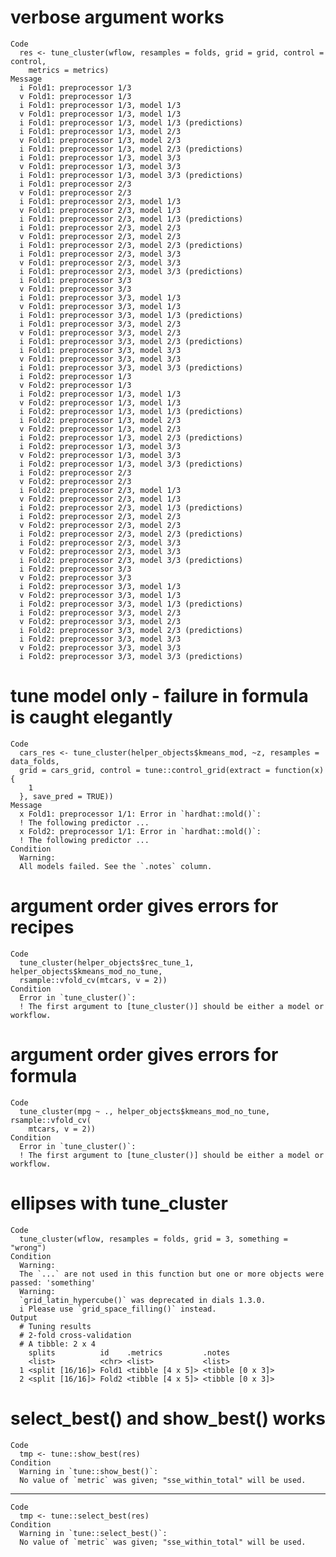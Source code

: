 # verbose argument works

    Code
      res <- tune_cluster(wflow, resamples = folds, grid = grid, control = control,
        metrics = metrics)
    Message
      i Fold1: preprocessor 1/3
      v Fold1: preprocessor 1/3
      i Fold1: preprocessor 1/3, model 1/3
      v Fold1: preprocessor 1/3, model 1/3
      i Fold1: preprocessor 1/3, model 1/3 (predictions)
      i Fold1: preprocessor 1/3, model 2/3
      v Fold1: preprocessor 1/3, model 2/3
      i Fold1: preprocessor 1/3, model 2/3 (predictions)
      i Fold1: preprocessor 1/3, model 3/3
      v Fold1: preprocessor 1/3, model 3/3
      i Fold1: preprocessor 1/3, model 3/3 (predictions)
      i Fold1: preprocessor 2/3
      v Fold1: preprocessor 2/3
      i Fold1: preprocessor 2/3, model 1/3
      v Fold1: preprocessor 2/3, model 1/3
      i Fold1: preprocessor 2/3, model 1/3 (predictions)
      i Fold1: preprocessor 2/3, model 2/3
      v Fold1: preprocessor 2/3, model 2/3
      i Fold1: preprocessor 2/3, model 2/3 (predictions)
      i Fold1: preprocessor 2/3, model 3/3
      v Fold1: preprocessor 2/3, model 3/3
      i Fold1: preprocessor 2/3, model 3/3 (predictions)
      i Fold1: preprocessor 3/3
      v Fold1: preprocessor 3/3
      i Fold1: preprocessor 3/3, model 1/3
      v Fold1: preprocessor 3/3, model 1/3
      i Fold1: preprocessor 3/3, model 1/3 (predictions)
      i Fold1: preprocessor 3/3, model 2/3
      v Fold1: preprocessor 3/3, model 2/3
      i Fold1: preprocessor 3/3, model 2/3 (predictions)
      i Fold1: preprocessor 3/3, model 3/3
      v Fold1: preprocessor 3/3, model 3/3
      i Fold1: preprocessor 3/3, model 3/3 (predictions)
      i Fold2: preprocessor 1/3
      v Fold2: preprocessor 1/3
      i Fold2: preprocessor 1/3, model 1/3
      v Fold2: preprocessor 1/3, model 1/3
      i Fold2: preprocessor 1/3, model 1/3 (predictions)
      i Fold2: preprocessor 1/3, model 2/3
      v Fold2: preprocessor 1/3, model 2/3
      i Fold2: preprocessor 1/3, model 2/3 (predictions)
      i Fold2: preprocessor 1/3, model 3/3
      v Fold2: preprocessor 1/3, model 3/3
      i Fold2: preprocessor 1/3, model 3/3 (predictions)
      i Fold2: preprocessor 2/3
      v Fold2: preprocessor 2/3
      i Fold2: preprocessor 2/3, model 1/3
      v Fold2: preprocessor 2/3, model 1/3
      i Fold2: preprocessor 2/3, model 1/3 (predictions)
      i Fold2: preprocessor 2/3, model 2/3
      v Fold2: preprocessor 2/3, model 2/3
      i Fold2: preprocessor 2/3, model 2/3 (predictions)
      i Fold2: preprocessor 2/3, model 3/3
      v Fold2: preprocessor 2/3, model 3/3
      i Fold2: preprocessor 2/3, model 3/3 (predictions)
      i Fold2: preprocessor 3/3
      v Fold2: preprocessor 3/3
      i Fold2: preprocessor 3/3, model 1/3
      v Fold2: preprocessor 3/3, model 1/3
      i Fold2: preprocessor 3/3, model 1/3 (predictions)
      i Fold2: preprocessor 3/3, model 2/3
      v Fold2: preprocessor 3/3, model 2/3
      i Fold2: preprocessor 3/3, model 2/3 (predictions)
      i Fold2: preprocessor 3/3, model 3/3
      v Fold2: preprocessor 3/3, model 3/3
      i Fold2: preprocessor 3/3, model 3/3 (predictions)

# tune model only - failure in formula is caught elegantly

    Code
      cars_res <- tune_cluster(helper_objects$kmeans_mod, ~z, resamples = data_folds,
      grid = cars_grid, control = tune::control_grid(extract = function(x) {
        1
      }, save_pred = TRUE))
    Message
      x Fold1: preprocessor 1/1: Error in `hardhat::mold()`:
      ! The following predictor ...
      x Fold2: preprocessor 1/1: Error in `hardhat::mold()`:
      ! The following predictor ...
    Condition
      Warning:
      All models failed. See the `.notes` column.

# argument order gives errors for recipes

    Code
      tune_cluster(helper_objects$rec_tune_1, helper_objects$kmeans_mod_no_tune,
      rsample::vfold_cv(mtcars, v = 2))
    Condition
      Error in `tune_cluster()`:
      ! The first argument to [tune_cluster()] should be either a model or workflow.

# argument order gives errors for formula

    Code
      tune_cluster(mpg ~ ., helper_objects$kmeans_mod_no_tune, rsample::vfold_cv(
        mtcars, v = 2))
    Condition
      Error in `tune_cluster()`:
      ! The first argument to [tune_cluster()] should be either a model or workflow.

# ellipses with tune_cluster

    Code
      tune_cluster(wflow, resamples = folds, grid = 3, something = "wrong")
    Condition
      Warning:
      The `...` are not used in this function but one or more objects were passed: 'something'
      Warning:
      `grid_latin_hypercube()` was deprecated in dials 1.3.0.
      i Please use `grid_space_filling()` instead.
    Output
      # Tuning results
      # 2-fold cross-validation 
      # A tibble: 2 x 4
        splits          id    .metrics         .notes          
        <list>          <chr> <list>           <list>          
      1 <split [16/16]> Fold1 <tibble [4 x 5]> <tibble [0 x 3]>
      2 <split [16/16]> Fold2 <tibble [4 x 5]> <tibble [0 x 3]>

# select_best() and show_best() works

    Code
      tmp <- tune::show_best(res)
    Condition
      Warning in `tune::show_best()`:
      No value of `metric` was given; "sse_within_total" will be used.

---

    Code
      tmp <- tune::select_best(res)
    Condition
      Warning in `tune::select_best()`:
      No value of `metric` was given; "sse_within_total" will be used.

